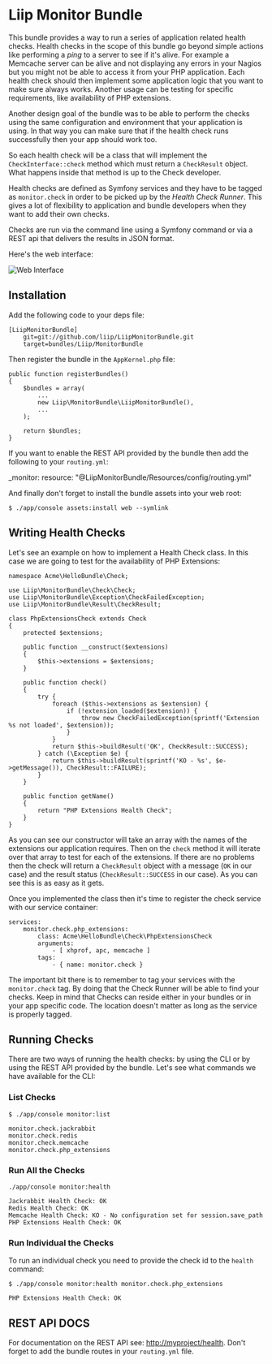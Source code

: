 # Liip Monitor Bundle #

This bundle provides a way to run a series of application related health checks. Health checks in the scope of this bundle go beyond simple actions like performing a _ping_ to a server to see if it's alive. For example a Memcache server can be alive and not displaying any errors in your Nagios but you might not be able to access it from your PHP application. Each health check should then implement some application logic that you want to make sure always works. Another usage can be testing for specific requirements, like availability of PHP extensions.

Another design goal of the bundle was to be able to perform the checks using the same configuration and environment that your application is using. In that way you can make sure that if the health check runs successfully then your app should work too.

So each health check will be a class that will implement the `CheckInterface::check` method which must return a `CheckResult` object. What happens inside that method
is up to the Check developer.

Health checks are defined as Symfony services and they have to be tagged as `monitor.check` in order to be picked up by the _Health Check Runner_. This gives a lot of flexibility to application and bundle developers when they want to add their own checks.

Checks are run via the command line using a Symfony command or via a REST api that delivers the results in JSON format.

Here's the web interface:

![Web Interface](http://img.skitch.com/20120312-fhyc74ese9jjpyd1wxjcdbs85b.jpg "Web Interface")

## Installation ##

Add the following code to your deps file:

    [LiipMonitorBundle]
        git=git://github.com/liip/LiipMonitorBundle.git
        target=bundles/Liip/MonitorBundle

Then register the bundle in the `AppKernel.php` file:

    public function registerBundles()
    {
        $bundles = array(
            ...
            new Liip\MonitorBundle\LiipMonitorBundle(),
            ...
        );

        return $bundles;
    }

If you want to enable the REST API provided by the bundle then add the following to your `routing.yml`:

_monitor:
    resource: "@LiipMonitorBundle/Resources/config/routing.yml"

And finally don't forget to install the bundle assets into your web root:

    $ ./app/console assets:install web --symlink

## Writing Health Checks ##

Let's see an example on how to implement a Health Check class. In this case we are going to test for the availability of PHP Extensions:

    namespace Acme\HelloBundle\Check;

    use Liip\MonitorBundle\Check\Check;
    use Liip\MonitorBundle\Exception\CheckFailedException;
    use Liip\MonitorBundle\Result\CheckResult;

    class PhpExtensionsCheck extends Check
    {
        protected $extensions;

        public function __construct($extensions)
        {
            $this->extensions = $extensions;
        }

        public function check()
        {
            try {
                foreach ($this->extensions as $extension) {
                    if (!extension_loaded($extension)) {
                        throw new CheckFailedException(sprintf('Extension %s not loaded', $extension));
                    }
                }
                return $this->buildResult('OK', CheckResult::SUCCESS);
            } catch (\Exception $e) {
                return $this->buildResult(sprintf('KO - %s', $e->getMessage()), CheckResult::FAILURE);
            }
        }

        public function getName()
        {
            return "PHP Extensions Health Check";
        }
    }

As you can see our constructor will take an array with the names of the extensions our application requires. Then on the `check` method it will iterate over that array to test for each of the extensions. If there are no problems then the check will return a `CheckResult` object with a message (`OK` in our case) and the result status (`CheckResult::SUCCESS` in our case). As you can see this is as easy as it gets.

Once you implemented the class then it's time to register the check service with our service container:

    services:
        monitor.check.php_extensions:
            class: Acme\HelloBundle\Check\PhpExtensionsCheck
            arguments:
                - [ xhprof, apc, memcache ]
            tags:
                - { name: monitor.check }

The important bit there is to remember to tag your services with the `monitor.check` tag. By doing that the Check Runner will be able to find your checks. Keep in mind that Checks can reside either in your bundles or in your app specific code. The location doesn't matter as long as the service is properly tagged.

## Running Checks ##

There are two ways of running the health checks: by using the CLI or by using the REST API provided by the bundle. Let's see what commands we have available for the CLI:

### List Checks ###

    $ ./app/console monitor:list

    monitor.check.jackrabbit
    monitor.check.redis
    monitor.check.memcache
    monitor.check.php_extensions

### Run All the Checks ###

    ./app/console monitor:health

    Jackrabbit Health Check: OK
    Redis Health Check: OK
    Memcache Health Check: KO - No configuration set for session.save_path
    PHP Extensions Health Check: OK

### Run Individual the Checks ###

To run an individual check you need to provide the check id to the `health` command:

    $ ./app/console monitor:health monitor.check.php_extensions

    PHP Extensions Health Check: OK

## REST API DOCS ##

For documentation on the REST API see: [http://myproject/health](http://myproject/health). Don't forget to add the bundle routes in your `routing.yml` file.